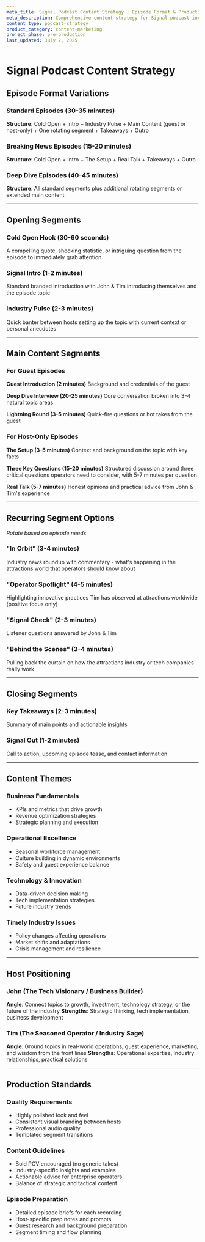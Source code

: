 ```yaml
---
meta_title: Signal Podcast Content Strategy | Episode Format & Production Guide
meta_description: Comprehensive content strategy for Signal podcast including episode formats, segment structures, and production guidelines for enterprise attractions industry content.
content_type: podcast-strategy
product_category: content-marketing
project_phase: pre-production
last_updated: July 7, 2025
---
```


# Signal Podcast Content Strategy

## Episode Format Variations

### Standard Episodes (30-35 minutes)
**Structure**: Cold Open + Intro + Industry Pulse + Main Content (guest or host-only) + One rotating segment + Takeaways + Outro

### Breaking News Episodes (15-20 minutes)
**Structure**: Cold Open + Intro + The Setup + Real Talk + Takeaways + Outro

### Deep Dive Episodes (40-45 minutes)
**Structure**: All standard segments plus additional rotating segments or extended main content

---

## Opening Segments

### Cold Open Hook (30-60 seconds)
A compelling quote, shocking statistic, or intriguing question from the episode to immediately grab attention

### Signal Intro (1-2 minutes)
Standard branded introduction with John & Tim introducing themselves and the episode topic

### Industry Pulse (2-3 minutes)
Quick banter between hosts setting up the topic with current context or personal anecdotes

---

## Main Content Segments

### For Guest Episodes

**Guest Introduction (2 minutes)**
Background and credentials of the guest

**Deep Dive Interview (20-25 minutes)**
Core conversation broken into 3-4 natural topic areas

**Lightning Round (3-5 minutes)**
Quick-fire questions or hot takes from the guest

### For Host-Only Episodes

**The Setup (3-5 minutes)**
Context and background on the topic with key facts

**Three Key Questions (15-20 minutes)**
Structured discussion around three critical questions operators need to consider, with 5-7 minutes per question

**Real Talk (5-7 minutes)**
Honest opinions and practical advice from John & Tim's experience

---

## Recurring Segment Options
*Rotate based on episode needs*

### "In Orbit" (3-4 minutes)
Industry news roundup with commentary - what's happening in the attractions world that operators should know about

### "Operator Spotlight" (4-5 minutes)
Highlighting innovative practices Tim has observed at attractions worldwide (positive focus only)

### "Signal Check" (2-3 minutes)
Listener questions answered by John & Tim

### "Behind the Scenes" (3-4 minutes)
Pulling back the curtain on how the attractions industry or tech companies really work

---

## Closing Segments

### Key Takeaways (2-3 minutes)
Summary of main points and actionable insights

### Signal Out (1-2 minutes)
Call to action, upcoming episode tease, and contact information

---

## Content Themes

### Business Fundamentals
- KPIs and metrics that drive growth
- Revenue optimization strategies
- Strategic planning and execution

### Operational Excellence
- Seasonal workforce management
- Culture building in dynamic environments
- Safety and guest experience balance

### Technology & Innovation
- Data-driven decision making
- Tech implementation strategies
- Future industry trends

### Timely Industry Issues
- Policy changes affecting operations
- Market shifts and adaptations
- Crisis management and resilience

---

## Host Positioning

### John (The Tech Visionary / Business Builder)
**Angle**: Connect topics to growth, investment, technology strategy, or the future of the industry
**Strengths**: Strategic thinking, tech implementation, business development

### Tim (The Seasoned Operator / Industry Sage)
**Angle**: Ground topics in real-world operations, guest experience, marketing, and wisdom from the front lines
**Strengths**: Operational expertise, industry relationships, practical solutions

---

## Production Standards

### Quality Requirements
- Highly polished look and feel
- Consistent visual branding between hosts
- Professional audio quality
- Templated segment transitions

### Content Guidelines
- Bold POV encouraged (no generic takes)
- Industry-specific insights and examples
- Actionable advice for enterprise operators
- Balance of strategic and tactical content

### Episode Preparation
- Detailed episode briefs for each recording
- Host-specific prep notes and prompts
- Guest research and background preparation
- Segment timing and flow planning